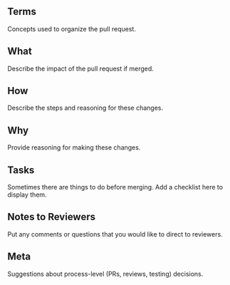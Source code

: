 ## Terms
Concepts used to organize the pull request.

## What 
Describe the impact of the pull request if merged. 

## How 
Describe the steps and reasoning for these changes.

## Why 
Provide reasoning for making these changes. 

## Tasks 
Sometimes there are things to do before merging. Add a checklist here to display them.

## Notes to Reviewers 
Put any comments or questions that you would like to direct to reviewers.

## Meta 
Suggestions about process-level (PRs, reviews, testing) decisions.